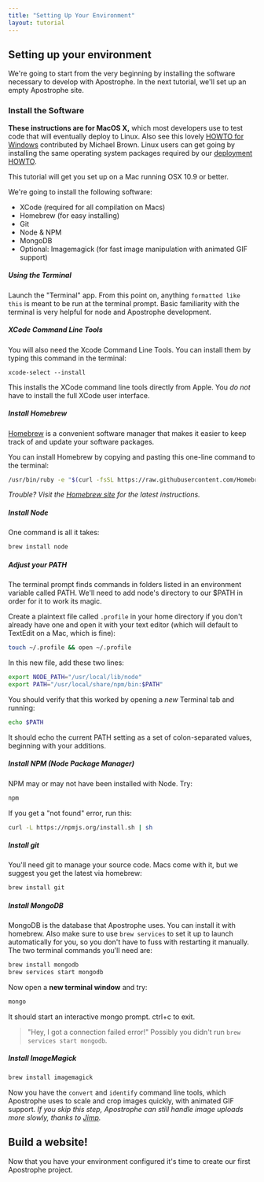 ```yaml
---
title: "Setting Up Your Environment"
layout: tutorial
---
```


## Setting up your environment

We're going to start from the very beginning by installing the software necessary to develop with Apostrophe.  In the next tutorial, we'll set up an empty Apostrophe site.

### Install the Software

**These instructions are for MacOS X,** which most developers use to test code that will eventually deploy to Linux. Also see this lovely [HOWTO for Windows](../howtos/windows.html) contributed by Michael Brown. Linux users can get going by installing the same operating system packages required by our [deployment HOWTO](../intermediate/deployment.html).

This tutorial will get you set up on a Mac running OSX 10.9 or better.

We're going to install the following software:

- XCode (required for all compilation on Macs)
- Homebrew (for easy installing)
- Git
- Node & NPM
- MongoDB
- Optional: Imagemagick (for fast image manipulation with animated GIF support)

##### Using the Terminal

Launch the "Terminal" app. From this point on, anything `formatted like this` is meant to be run at the terminal prompt. Basic familiarity with the terminal is very helpful for node and Apostrophe development.

##### XCode Command Line Tools

You will also need the Xcode Command Line Tools. You can install them
by typing this command in the terminal:

```
xcode-select --install
```

This installs the XCode command line tools directly from Apple.
You *do not* have to install the full XCode user interface.

##### Install Homebrew

[Homebrew](http://brew.sh/) is a convenient software manager that makes it easier to keep track of and update your software packages.

You can install Homebrew by copying and pasting this one-line command to the terminal:

```bash
/usr/bin/ruby -e "$(curl -fsSL https://raw.githubusercontent.com/Homebrew/install/master/install)"
```

*Trouble? Visit the [Homebrew site](http://brew.sh/) for the latest instructions.*

##### Install Node

One command is all it takes:

```bash
brew install node
```

##### Adjust your PATH

The terminal prompt finds commands in folders listed in an environment variable called PATH. We'll need to add node's directory to our $PATH in order for it to work its magic.

Create a plaintext file called `.profile` in your home directory if you don't already have one and open it with your text editor (which will default to TextEdit on a Mac, which is fine):

```bash
touch ~/.profile && open ~/.profile
```

In this new file, add these two lines:

```bash
export NODE_PATH="/usr/local/lib/node"
export PATH="/usr/local/share/npm/bin:$PATH"
```

You should verify that this worked by opening a _new_ Terminal tab and running:

```bash
echo $PATH
```

It should echo the current PATH setting as a set of colon-separated values,  beginning with your additions.

##### Install NPM (Node Package Manager)

NPM may or may not have been installed with Node. Try:

```bash
npm
```

If you get a "not found" error, run this:

```bash
curl -L https://npmjs.org/install.sh | sh
```

##### Install git

You'll need git to manage your source code. Macs come with it, but we suggest you get the latest via homebrew:

```bash
brew install git
```

##### Install MongoDB

MongoDB is the database that Apostrophe uses. You can install it with homebrew. Also make sure to use `brew services` to set it up to launch automatically for you, so you don't have to fuss with restarting it manually. The two terminal commands you'll need are:

```bash
brew install mongodb
brew services start mongodb
```

Now open a **new terminal window** and try:

```bash
mongo
```

It should start an interactive mongo prompt. ctrl+c to exit.

> "Hey, I got a connection failed error!" Possibly you didn't run `brew services start mongodb`.

##### Install ImageMagick

```bash
brew install imagemagick
```

Now you have the `convert` and `identify` command line tools, which Apostrophe uses to scale and crop images quickly, with animated GIF support. *If you skip this step, Apostrophe can still handle image uploads more slowly, thanks to [Jimp](https://npmjs.org/package/jimp).*

## Build a website!

Now that you have your environment configured it's time to create our first Apostrophe project.
